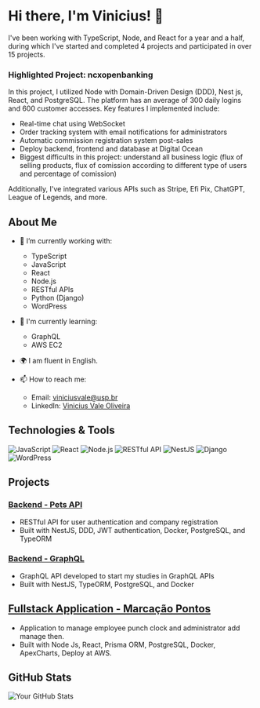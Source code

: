 # Hi there, I'm Vinicius! 👋

I've been working with TypeScript, Node, and React for a year and a half, during which I've started and completed 4 projects and participated in over 15 projects.

### Highlighted Project: ncxopenbanking
In this project, I utilized Node with Domain-Driven Design (DDD), Nest js, React, and PostgreSQL. The platform has an average of 300 daily logins and 600 customer accesses. Key features I implemented include:
- Real-time chat using WebSocket
- Order tracking system with email notifications for administrators
- Automatic commission registration system post-sales
- Deploy backend, frontend and database at Digital Ocean
- Biggest difficults in this project: understand all business logic (flux of selling products, flux of comission according to different type of users and percentage of comission)
 

Additionally, I've integrated various APIs such as Stripe, Efi Pix, ChatGPT, League of Legends, and more.

## About Me
- 🌱 I’m currently working with:
  - TypeScript
  - JavaScript
  - React
  - Node.js
  - RESTful APIs
  - Python (Django)
  - WordPress

- 🌟 I'm currently learning:
  - GraphQL
  - AWS EC2

- 🌍 I am fluent in English.

- 📫 How to reach me:
  - Email: [viniciusvale@usp.br](mailto:viniciusvale@usp.br)
  - LinkedIn: [Vinicius Vale Oliveira](https://www.linkedin.com/in/viniciusvaleoliveira/)

## Technologies & Tools
![JavaScript](https://img.shields.io/badge/-JavaScript-black?style=flat-square&logo=javascript)
![React](https://img.shields.io/badge/-React-black?style=flat-square&logo=react)
![Node.js](https://img.shields.io/badge/-Node.js-black?style=flat-square&logo=node.js)
![RESTful API](https://img.shields.io/badge/-RESTful%20API-black?style=flat-square&logo=rest)
![NestJS](https://img.shields.io/badge/-NestJS-black?style=flat-square&logo=nestjs)
![Django](https://img.shields.io/badge/-Django-black?style=flat-square&logo=django)
![WordPress](https://img.shields.io/badge/-WordPress-black?style=flat-square&logo=wordpress)


## Projects
### [Backend - Pets API](https://github.com/XVINILX/pets-api)
- RESTful API for user authentication and company registration
- Built with NestJS, DDD, JWT authentication, Docker, PostgreSQL, and TypeORM

### [Backend - GraphQL](https://github.com/XVINILX/GRAPHQl/tree/master)
- GraphQL API developed to start my studies in GraphQL APIs
- Built with NestJS, TypeORM, PostgreSQL, and Docker

## [Fullstack Application - Marcação Pontos](https://github.com/XVINILX/marcacao-pontos)
- Application to manage employee punch clock and administrator add manage then.
- Built with Node Js, React, Prisma ORM, PostgreSQL, Docker, ApexCharts, Deploy at AWS.


## GitHub Stats
![Your GitHub Stats](https://github-readme-stats.vercel.app/api?username=XVINILX&show_icons=true&hide_border=true)
